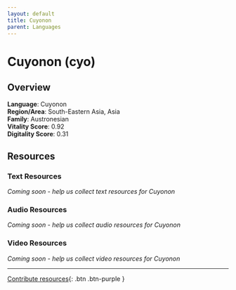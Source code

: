 ```yaml
---
layout: default
title: Cuyonon
parent: Languages
---
```


# Cuyonon (cyo)

## Overview

**Language**: Cuyonon  
**Region/Area**: South-Eastern Asia, Asia  
**Family**: Austronesian  
**Vitality Score**: 0.92  
**Digitality Score**: 0.31  

## Resources

### Text Resources
*Coming soon - help us collect text resources for Cuyonon*

### Audio Resources
*Coming soon - help us collect audio resources for Cuyonon*

### Video Resources
*Coming soon - help us collect video resources for Cuyonon*

---

[Contribute resources](https://fairtrain.github.io/){: .btn .btn-purple }
